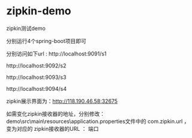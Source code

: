 # zipkin-demo
zipkin测试demo

分别运行4个spring-boot项目即可

分别访问如下url :
http://localhost:9091/s1

http://localhost:9092/s2

http://localhost:9093/s3

http://localhost:9094/s4

zipkin展示界面为：http://118.190.46.58:32675

如需变化zipkin接收器的地址，分别修改：
demo\src\main\resources\application.properties文件中的  com.zipkin.url ，
变为对应的 zipkin接收器的URL ： 端口
